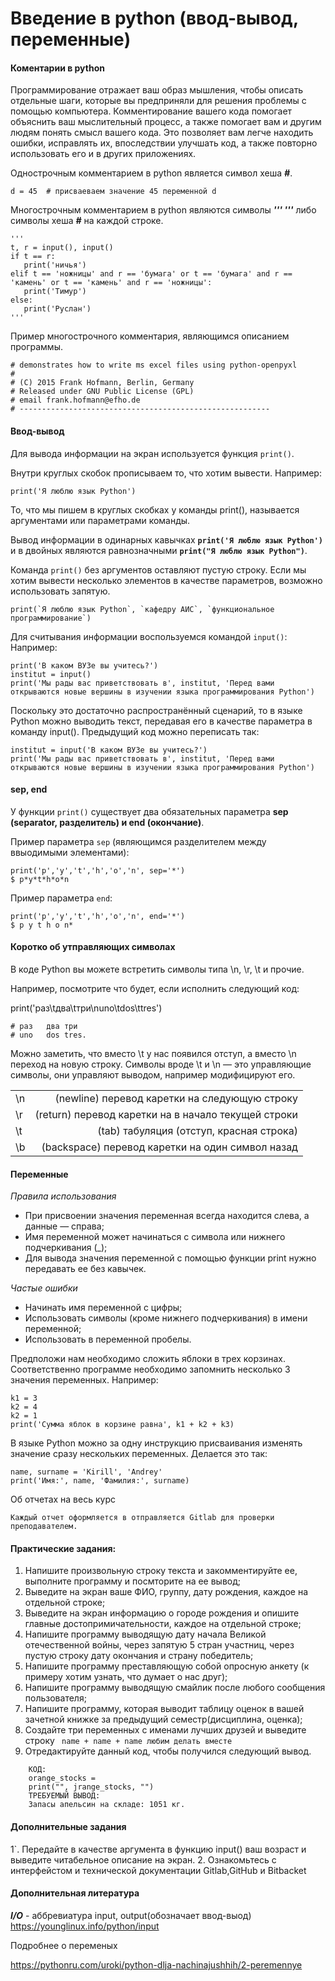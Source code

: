 # Введение в python (ввод-вывод, переменные)

#### Коментарии в python
Программирование отражает ваш образ мышления, чтобы описать отдельные шаги, которые вы предприняли для решения проблемы с помощью компьютера. Комментирование вашего кода помогает объяснить ваш мыслительный процесс, а также помогает вам и другим людям понять смысл вашего кода. Это позволяет вам легче находить ошибки, исправлять их, впоследствии улучшать код, а также повторно использовать его и в других приложениях.

Однострочным комментарием в python является cимвол хеша ***#***.
    
    d = 45  # присваеваем значение 45 переменной d

Многострочным комментарием в python являются cимволы ***''' '''*** либо символы хеша ***#*** на каждой строке.
    
    '''
    t, r = input(), input()
    if t == r:
       print('ничья')
    elif t == 'ножницы' and r == 'бумага' or t == 'бумага' and r == 'камень' or t == 'камень' and r == 'ножницы':
       print('Тимур')
    else:
       print('Руслан')
    '''

Пример многострочного комментария, являющимся описанием программы.

    # demonstrates how to write ms excel files using python-openpyxl
    #
    # (C) 2015 Frank Hofmann, Berlin, Germany
    # Released under GNU Public License (GPL)
    # email frank.hofmann@efho.de
    # --------------------------------------------------------

#### Ввод-вывод
Для вывода информации на экран используется функция `print()`.

Внутри круглых скобок прописываем то, что хотим вывести. Например:

    print('Я люблю язык Python')

То, что мы пишем в круглых скобках у команды print(), называется аргументами или параметрами команды.

Вывод информации в одинарных кавычках **` print('Я люблю язык Python') `** и в двойных являются равнозначными **`print("Я люблю язык Python")`**.

Команда ` print() ` без аргументов оставляют пустую строку.
Если мы хотим вывести несколько элементов в качестве параметров, возможно использовать запятую. 

    print(`Я люблю язык Python`, `кафедру АИС`, `функциональное программирование`)

Для считывания информации воспользуемся командой `input()`:
Например: 

    print('В каком ВУЗе вы учитесь?')
    institut = input()
    print('Мы рады вас приветствовать в', institut, 'Перед вами открываются новые вершины в изучении языка программирования Python')

Поскольку это достаточно распространённый сценарий, то в языке Python можно выводить текст, передавая его в качестве параметра в команду input(). Предыдущий код можно переписать так:

    institut = input('В каком ВУЗе вы учитесь?')
    print('Мы рады вас приветствовать в', institut, 'Перед вами открываются новые вершины в изучении языка программирования Python')

#### sep, end
У функции `print()` существует два обязательных параметра **sep (separator, разделитель) и end (окончание)**.


Пример параметра `sep` (являющимся разделителем между   ввыодимыми элементами):
    
    print('p','y','t','h','o','n', sep='*')
    $ p*y*t*h*o*n

Пример параметра `end`:

    print('p','y','t','h','o','n', end='*')
    $ p y t h o n*

#### Коротко об утправляющих символах

В коде Python вы можете встретить символы типа \n, \r, \t и прочие.

Например, посмотрите что будет, если исполнить следующий код:

  print('раз\tдва\tтри\nuno\tdos\ttres')

    # раз	два	три
    # uno	dos	tres.

Можно заметить, что вместо \t у нас появился отступ, а вместо \n переход на новую строку.
Символы вроде \t и \n — это управляющие символы, они управляют выводом, например модифицируют его.

|                      |                      |   
| :------------------- | -------------------: |
| \n                   |(newline) перевод каретки на следующую строку | centered column |
| \r                   | (return) перевод каретки на в начало текущей строки                 | 
| \t                   | (tab) табуляция (отступ, красная строка)                |
| \b                   | (backspace) перевод каретки на один символ назад                  | 

#### Переменные

*Правила использования*

* При присвоении значения переменная всегда находится слева, а данные — справа;
* Имя переменной может начинаться с символа или нижнего подчеркивания (_);
* Для вывода значения переменной с помощью функции print нужно передавать ее без кавычек.

*Частые ошибки*

* Начинать имя переменной с цифры;
* Использовать символы (кроме нижнего подчеркивания) в имени переменной;
* Использовать в переменной пробелы.

Предположи нам необходимо сложить яблоки в трех корзинах. Соответственно программе необходимо запомнить несколько 3 значения переменных. Например:

    k1 = 3
    k2 = 4
    k2 = 1
    print('Сумма яблок в корзине равна', k1 + k2 + k3)

В языке Python можно за одну инструкцию присваивания изменять значение сразу нескольких переменных. Делается это так:

    name, surname = 'Kirill', 'Andrey'
    print('Имя:', name, 'Фамилия:', surname)

Об отчетах на весь курс

    Каждый отчет оформляется в отправляется Gitlab для проверки преподавателем.

#### Практические задания:

1. Напишите произвольную строку текста и закомментируйте ее, выполните программу и посмторите на ее вывод;
2. Выведите на экран ваше ФИО, группу, дату рождения, каждое на отдельной строке;
3. Выведите на экран информацию о городе рождения и опишите главные достопримичательности, каждое на отдельной строке;
4. Напишите программу выводящую дату начала Великой отечественной войны, через запятую 5 стран участниц, через пустую строку дату окончания и страну победитель;
5. Напишите программу преставляющую собой опросную анкету (к примеру хотим узнать, что думает о нас друг);
6. Напишите программу выводящую смайлик после любого сообщения пользователя;
7. Напишите программу, которая выводит таблицу оценок в вашей зачетной книжке за предыдущий семестр(дисциплина, оценка);
8. Создайте три переменных с именами лучших друзей и выведите строку ` name + name + name любим делать вместе`
9. Отредактируйте данный код, чтобы получился следующий вывод. 

```  
    КОД:
    orange_stocks = 
    print("", jrange_stocks, "")
    ТРЕБУЕМЫЙ ВЫВОД:
    Запасы апельсин на складе: 1051 кг.

```

#### Дополнительные задания

1`. Передайте в качестве аргумента в функцию input() ваш возраст и выведите читабельное описание на экран.
2. 
Ознакомьтесь с интерфейстом и технической документации Gitlab,GitHub и Bitbacket

#### Дополнительная литература
***I/O*** -  аббревиатура input, output(обозначает ввод-выод) https://younglinux.info/python/input

Подробнее о переменых

https://pythonru.com/uroki/python-dlja-nachinajushhih/2-peremennye